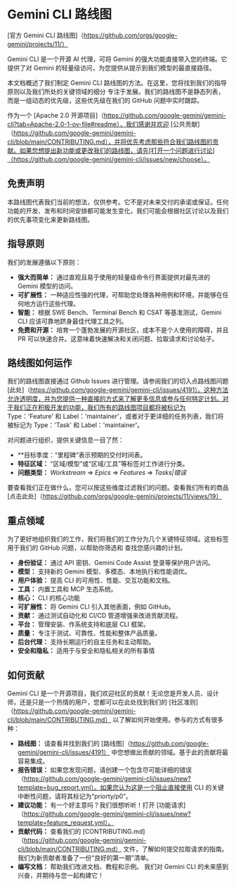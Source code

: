 # Gemini CLI 路线图

[官方 Gemini CLI 路线图]（https://github.com/orgs/google-gemini/projects/11/）

Gemini CLI 是一个开源 AI 代理，可将 Gemini 的强大功能直接带入您的终端。它提供了对 Gemini 的轻量级访问，为您提供从提示到我们模型的最直接路径。

本文档概述了我们制定 Gemini CLI 路线图的方法。在这里，您将找到我们的指导原则以及我们所处的关键领域的细分
专注于发展。我们的路线图不是静态列表，而是一组动态的优先级，这些优先级在我们的 GitHub 问题中实时跟踪。

作为一个 [Apache 2.0 开源项目]（https://github.com/google-gemini/gemini-cli?tab=Apache-2.0-1-ov-file#readme），我们感谢并欢迎 [公共贡献]（https://github.com/google-gemini/gemini-cli/blob/main/CONTRIBUTING.md），并将优先考虑那些符合我们路线图的贡献。如果您想提出新功能或更改我们的路线图，请先[打开一个问题进行讨论]（https://github.com/google-gemini/gemini-cli/issues/new/choose）。

## 免责声明

本路线图代表我们当前的想法，仅供参考。它不是对未来交付的承诺或保证。任何功能的开发、发布和时间安排都可能发生变化，我们可能会根据社区讨论以及我们的优先事项变化来更新路线图。

## 指导原则

我们的发展遵循以下原则：

- **强大而简单：** 通过直观且易于使用的轻量级命令行界面提供对最先进的 Gemini 模型的访问。
- **可扩展性：** 一种适应性强的代理，可帮助您处理各种用例和环境，并能够在任何地方运行这些代理。
- **智能：** 根据 SWE Bench、Terminal Bench 和 CSAT 等基准测试，Gemini CLI 应该可靠地跻身最佳代理工具之列。
- **免费和开源：** 培育一个蓬勃发展的开源社区，成本不是个人使用的障碍，并且 PR 可以快速合并。这意味着快速解决和关闭问题、拉取请求和讨论帖子。

## 路线图如何运作

我们的路线图直接通过 Github Issues 进行管理。请参阅我们的切入点路线图问题 [此处]（https://github.com/google-gemini/gemini-cli/issues/4191）。这种方法允许透明度，并为您提供一种直接的方式来了解更多信息或参与任何特定计划。对于我们正在积极开发的功能，我们所有的路线图项目都将被标记为 Type：'Feature' 和 Label：'maintainer'，或者对于更详细的任务列表，我们将被标记为 Type：'Task' 和 Label：'maintainer'。

对问题进行组织，提供关键信息一目了然：

- **目标季度：“里程碑”表示预期的交付时间表。
- **特征区域：** “区域/模型”或“区域/工具”等标签对工作进行分类。
- **问题类型：** _Workstream_ => _Epics_ => _Features_ => _Tasks|错误_

要查看我们正在做什么，您可以按这些维度过滤我们的问题。查看我们所有的商品 [点击此处]（https://github.com/orgs/google-gemini/projects/11/views/19）

## 重点领域

为了更好地组织我们的工作，我们将我们的工作分为几个关键特征领域。这些标签用于我们的 GitHub 问题，以帮助你筛选和
查找您感兴趣的计划。

- **身份验证：** 通过 API 密钥、Gemini Code Assist 登录等保护用户访问。
- **模型：** 支持新的 Gemini 模型、多模态、本地执行和性能调优。
- **用户体验：** 提高 CLI 的可用性、性能、交互功能和文档。
- **工具：** 内置工具和 MCP 生态系统。
- **核心：** CLI 的核心功能
- **可扩展性：** 将 Gemini CLI 引入其他表面，例如 GitHub。
- **贡献：** 通过测试自动化和 CI/CD 管道增强来改进贡献流程。
- **平台：** 管理安装、作系统支持和底层 CLI 框架。
- **质量：** 专注于测试、可靠性、性能和整体产品质量。
- **后台代理：** 支持长期运行的自主任务和主动帮助。
- **安全和隐私：** 适用于与安全和隐私相关的所有事情

## 如何贡献

Gemini CLI 是一个开源项目，我们欢迎社区的贡献！无论您是开发人员、设计师，还是只是一个热情的用户，您都可以在此处找到我们的 [社区准则]（https://github.com/google-gemini/gemini-cli/blob/main/CONTRIBUTING.md） 以了解如何开始使用。参与的方式有很多种：

- **路线图：** 请查看并找到我们的 [路线图]（https://github.com/google-gemini/gemini-cli/issues/4191） 中您想做出贡献的领域。基于此的贡献将最容易集成。
- **报告错误：** 如果您发现问题，请创建一个包含尽可能详细的错误 （https://github.com/google-gemini/gemini-cli/issues/new?template=bug_report.yml）。如果您认为这是一个阻止直接使用 CLI 的关键中断性问题，请将其标记为“priorty/p0”。
- **建议功能：** 有一个好主意吗？我们很想听听！打开 [功能请求]（https://github.com/google-gemini/gemini-cli/issues/new?template=feature_request.yml）。
- **贡献代码：** 查看我们的 [CONTRIBUTING.md]（https://github.com/google-gemini/gemini-cli/blob/main/CONTRIBUTING.md） 文件，了解如何提交拉取请求的指南。我们为新贡献者准备了一份“良好的第一期”清单。
- **编写文档：** 帮助我们改进文档、教程和示例。
  我们对 Gemini CLI 的未来感到兴奋，并期待与您一起构建它！
